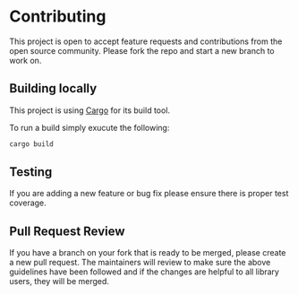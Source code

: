 # Contributing
This project is open to accept feature requests and contributions from the open source community.
Please fork the repo and start a new branch to work on.


## Building locally
This project is using [Cargo](https://docs.rs/cargo/latest/cargo/) for its build tool.

To run a build simply exucute the following:
```bash script
cargo build
```


## Testing
If you are adding a new feature or bug fix please ensure there is proper test coverage.

## Pull Request Review
If you have a branch on your fork that is ready to be merged, please create a new pull request. 
The maintainers will review to make sure the above guidelines have been followed and 
if the changes are helpful to all library users, they will be merged.
